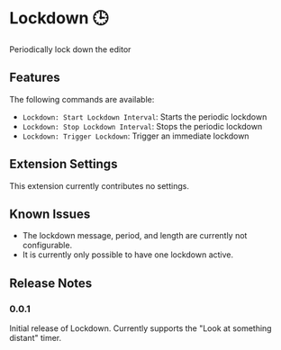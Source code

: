 # Lockdown 🕒

Periodically lock down the editor

## Features

The following commands are available:

- `Lockdown: Start Lockdown Interval`: Starts the periodic lockdown
- `Lockdown: Stop Lockdown Interval`: Stops the periodic lockdown
- `Lockdown: Trigger Lockdown`: Trigger an immediate lockdown

## Extension Settings

This extension currently contributes no settings.

## Known Issues

- The lockdown message, period, and length are currently not configurable.
- It is currently only possible to have one lockdown active.

## Release Notes

### 0.0.1

Initial release of Lockdown. Currently supports the "Look at something distant" timer.